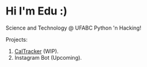 # Hi I'm Edu :)

Science and Technology @ UFABC
Python 'n Hacking!                                                                           
 
  Projects:

  1. [CalTracker](https://github.com/0xEDU/Cal-Tracker) (WIP).
  2. Instagram Bot (Upcoming).
